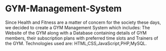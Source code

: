 # GYM-Management-System
Since Health and Fitness are a matter of concern for the society these days, we decided to create a GYM Management System which includes: 
The Website of the GYM along with a Database containing details of GYM members, their subscription plans with preferred time slots and Trainers of the GYM.
Technologies used are: HTML,CSS,JavaScript,PHP,MySQL.
